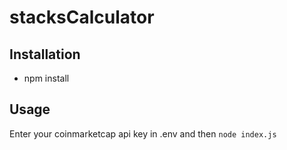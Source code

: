 # stacksCalculator

## Installation

- npm install

## Usage

Enter your coinmarketcap api key in .env and then `node index.js`
